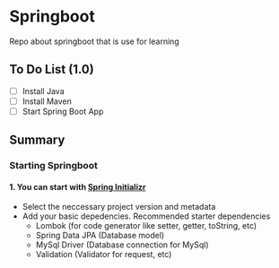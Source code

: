 # Springboot
Repo about springboot that is use for learning

## To Do List (1.0)
- [ ] Install Java
- [ ] Install Maven
- [ ] Start Spring Boot App

## Summary

### Starting Springboot
#### 1. You can start with [**Spring Initializr**](https://start.spring.io/)
- Select the neccessary project version and metadata
- Add your basic depedencies. Recommended starter dependencies
  - Lombok (for code generator like setter, getter, toString, etc)
  - Spring Data JPA (Database model)
  - MySql Driver (Database connection for MySql)
  - Validation (Validator for request, etc)

